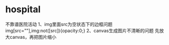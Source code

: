 # hospital
不靠谱医院活动
1、img里面src为空状态下的边框问题  
img[src=""],img:not([src]){opacity:0;}
2、canvas生成图片不清晰的问题
  先放大canvas，再把图片缩小
